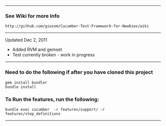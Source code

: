 ***
### See Wiki for more Info
    http://github.com/giozom/Cucumber-Test-Framework-for-Newbies/wiki
***
Updated Dec 2, 2011
- Added RVM and gemset
- Test currently broken - work in progress

***

### Need to do the following if after you have cloned this project
    gem install bundler
    bundle install

### To Run the features, run the following:
    bundle exec cucumber  -r features/support/ -r features/step_definitions  
***


